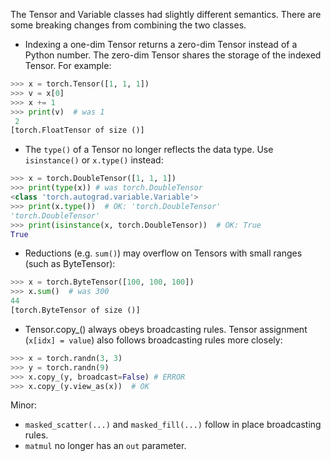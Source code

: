 The Tensor and Variable classes had slightly different semantics. There are some breaking changes from combining the two classes.

* Indexing a one-dim Tensor returns a zero-dim Tensor instead of a Python number. The zero-dim Tensor shares the storage of the indexed Tensor. For example:

```python
>>> x = torch.Tensor([1, 1, 1])
>>> v = x[0]
>>> x += 1
>>> print(v)  # was 1
 2
[torch.FloatTensor of size ()]
````

* The `type()` of a Tensor no longer reflects the data type. Use `isinstance()` or `x.type()` instead:

```python
>>> x = torch.DoubleTensor([1, 1, 1])
>>> print(type(x)) # was torch.DoubleTensor
<class 'torch.autograd.variable.Variable'>
>>> print(x.type())  # OK: 'torch.DoubleTensor'
'torch.DoubleTensor'
>>> print(isinstance(x, torch.DoubleTensor))  # OK: True
True
```

* Reductions (e.g. `sum()`) may overflow on Tensors with small ranges (such as ByteTensor):

```python
>>> x = torch.ByteTensor([100, 100, 100])
>>> x.sum()  # was 300
44
[torch.ByteTensor of size ()]
```

* Tensor.copy_() always obeys broadcasting rules. Tensor assignment (`x[idx] = value`) also follows broadcasting rules more closely:

```python
>>> x = torch.randn(3, 3)
>>> y = torch.randn(9)
>>> x.copy_(y, broadcast=False) # ERROR
>>> x.copy_(y.view_as(x))  # OK
```

Minor:
* `masked_scatter(...)` and `masked_fill(...)` follow in place broadcasting rules.
* `matmul` no longer has an `out` parameter.